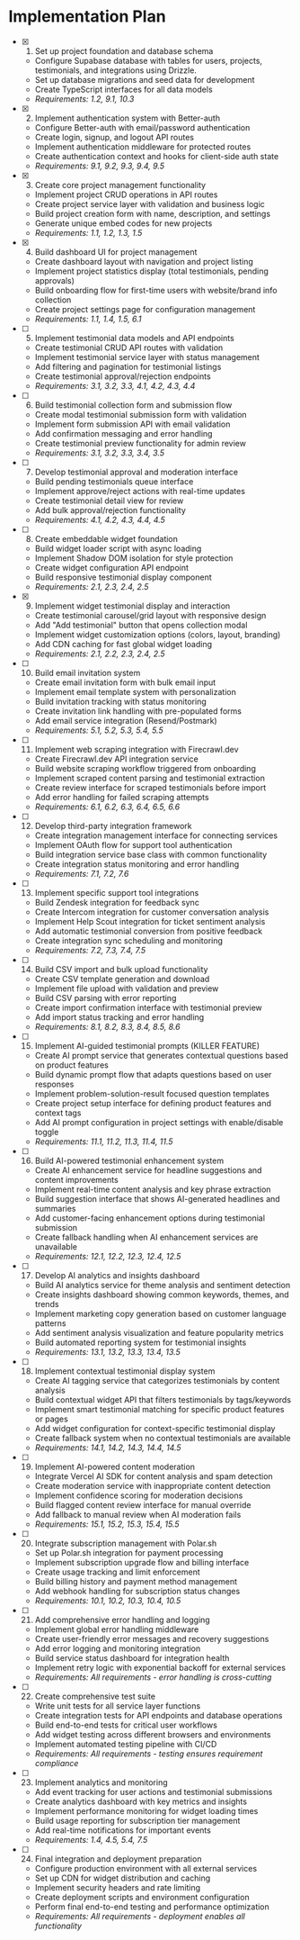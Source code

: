 # Implementation Plan

- [x] 1. Set up project foundation and database schema
  - Configure Supabase database with tables for users, projects, testimonials, and integrations using Drizzle.
  - Set up database migrations and seed data for development
  - Create TypeScript interfaces for all data models
  - _Requirements: 1.2, 9.1, 10.3_

- [x] 2. Implement authentication system with Better-auth
  - Configure Better-auth with email/password authentication
  - Create login, signup, and logout API routes
  - Implement authentication middleware for protected routes
  - Create authentication context and hooks for client-side auth state
  - _Requirements: 9.1, 9.2, 9.3, 9.4, 9.5_

- [x] 3. Create core project management functionality
  - Implement project CRUD operations in API routes
  - Create project service layer with validation and business logic
  - Build project creation form with name, description, and settings
  - Generate unique embed codes for new projects
  - _Requirements: 1.1, 1.2, 1.3, 1.5_

- [x] 4. Build dashboard UI for project management
  - Create dashboard layout with navigation and project listing
  - Implement project statistics display (total testimonials, pending approvals)
  - Build onboarding flow for first-time users with website/brand info collection
  - Create project settings page for configuration management
  - _Requirements: 1.1, 1.4, 1.5, 6.1_

- [ ] 5. Implement testimonial data models and API endpoints
  - Create testimonial CRUD API routes with validation
  - Implement testimonial service layer with status management
  - Add filtering and pagination for testimonial listings
  - Create testimonial approval/rejection endpoints
  - _Requirements: 3.1, 3.2, 3.3, 4.1, 4.2, 4.3, 4.4_

- [ ] 6. Build testimonial collection form and submission flow
  - Create modal testimonial submission form with validation
  - Implement form submission API with email validation
  - Add confirmation messaging and error handling
  - Create testimonial preview functionality for admin review
  - _Requirements: 3.1, 3.2, 3.3, 3.4, 3.5_

- [ ] 7. Develop testimonial approval and moderation interface
  - Build pending testimonials queue interface
  - Implement approve/reject actions with real-time updates
  - Create testimonial detail view for review
  - Add bulk approval/rejection functionality
  - _Requirements: 4.1, 4.2, 4.3, 4.4, 4.5_

- [ ] 8. Create embeddable widget foundation
  - Build widget loader script with async loading
  - Implement Shadow DOM isolation for style protection
  - Create widget configuration API endpoint
  - Build responsive testimonial display component
  - _Requirements: 2.1, 2.3, 2.4, 2.5_

- [x] 9. Implement widget testimonial display and interaction
  - Create testimonial carousel/grid layout with responsive design
  - Add "Add testimonial" button that opens collection modal
  - Implement widget customization options (colors, layout, branding)
  - Add CDN caching for fast global widget loading
  - _Requirements: 2.1, 2.2, 2.3, 2.4, 2.5_

- [ ] 10. Build email invitation system
  - Create email invitation form with bulk email input
  - Implement email template system with personalization
  - Build invitation tracking with status monitoring
  - Create invitation link handling with pre-populated forms
  - Add email service integration (Resend/Postmark)
  - _Requirements: 5.1, 5.2, 5.3, 5.4, 5.5_

- [ ] 11. Implement web scraping integration with Firecrawl.dev
  - Create Firecrawl.dev API integration service
  - Build website scraping workflow triggered from onboarding
  - Implement scraped content parsing and testimonial extraction
  - Create review interface for scraped testimonials before import
  - Add error handling for failed scraping attempts
  - _Requirements: 6.1, 6.2, 6.3, 6.4, 6.5, 6.6_

- [ ] 12. Develop third-party integration framework
  - Create integration management interface for connecting services
  - Implement OAuth flow for support tool authentication
  - Build integration service base class with common functionality
  - Create integration status monitoring and error handling
  - _Requirements: 7.1, 7.2, 7.6_

- [ ] 13. Implement specific support tool integrations
  - Build Zendesk integration for feedback sync
  - Create Intercom integration for customer conversation analysis
  - Implement Help Scout integration for ticket sentiment analysis
  - Add automatic testimonial conversion from positive feedback
  - Create integration sync scheduling and monitoring
  - _Requirements: 7.2, 7.3, 7.4, 7.5_

- [ ] 14. Build CSV import and bulk upload functionality
  - Create CSV template generation and download
  - Implement file upload with validation and preview
  - Build CSV parsing with error reporting
  - Create import confirmation interface with testimonial preview
  - Add import status tracking and error handling
  - _Requirements: 8.1, 8.2, 8.3, 8.4, 8.5, 8.6_

- [ ] 15. Implement AI-guided testimonial prompts (KILLER FEATURE)
  - Create AI prompt service that generates contextual questions based on product features
  - Build dynamic prompt flow that adapts questions based on user responses
  - Implement problem-solution-result focused question templates
  - Create project setup interface for defining product features and context tags
  - Add AI prompt configuration in project settings with enable/disable toggle
  - _Requirements: 11.1, 11.2, 11.3, 11.4, 11.5_

- [ ] 16. Build AI-powered testimonial enhancement system
  - Create AI enhancement service for headline suggestions and content improvements
  - Implement real-time content analysis and key phrase extraction
  - Build suggestion interface that shows AI-generated headlines and summaries
  - Add customer-facing enhancement options during testimonial submission
  - Create fallback handling when AI enhancement services are unavailable
  - _Requirements: 12.1, 12.2, 12.3, 12.4, 12.5_

- [ ] 17. Develop AI analytics and insights dashboard
  - Build AI analytics service for theme analysis and sentiment detection
  - Create insights dashboard showing common keywords, themes, and trends
  - Implement marketing copy generation based on customer language patterns
  - Add sentiment analysis visualization and feature popularity metrics
  - Build automated reporting system for testimonial insights
  - _Requirements: 13.1, 13.2, 13.3, 13.4, 13.5_

- [ ] 18. Implement contextual testimonial display system
  - Create AI tagging service that categorizes testimonials by content analysis
  - Build contextual widget API that filters testimonials by tags/keywords
  - Implement smart testimonial matching for specific product features or pages
  - Add widget configuration for context-specific testimonial display
  - Create fallback system when no contextual testimonials are available
  - _Requirements: 14.1, 14.2, 14.3, 14.4, 14.5_

- [ ] 19. Implement AI-powered content moderation
  - Integrate Vercel AI SDK for content analysis and spam detection
  - Create moderation service with inappropriate content detection
  - Implement confidence scoring for moderation decisions
  - Build flagged content review interface for manual override
  - Add fallback to manual review when AI moderation fails
  - _Requirements: 15.1, 15.2, 15.3, 15.4, 15.5_

- [ ] 20. Integrate subscription management with Polar.sh
  - Set up Polar.sh integration for payment processing
  - Implement subscription upgrade flow and billing interface
  - Create usage tracking and limit enforcement
  - Build billing history and payment method management
  - Add webhook handling for subscription status changes
  - _Requirements: 10.1, 10.2, 10.3, 10.4, 10.5_

- [ ] 21. Add comprehensive error handling and logging
  - Implement global error handling middleware
  - Create user-friendly error messages and recovery suggestions
  - Add error logging and monitoring integration
  - Build service status dashboard for integration health
  - Implement retry logic with exponential backoff for external services
  - _Requirements: All requirements - error handling is cross-cutting_

- [ ] 22. Create comprehensive test suite
  - Write unit tests for all service layer functions
  - Create integration tests for API endpoints and database operations
  - Build end-to-end tests for critical user workflows
  - Add widget testing across different browsers and environments
  - Implement automated testing pipeline with CI/CD
  - _Requirements: All requirements - testing ensures requirement compliance_

- [ ] 23. Implement analytics and monitoring
  - Add event tracking for user actions and testimonial submissions
  - Create analytics dashboard with key metrics and insights
  - Implement performance monitoring for widget loading times
  - Build usage reporting for subscription tier management
  - Add real-time notifications for important events
  - _Requirements: 1.4, 4.5, 5.4, 7.5_

- [ ] 24. Final integration and deployment preparation
  - Configure production environment with all external services
  - Set up CDN for widget distribution and caching
  - Implement security headers and rate limiting
  - Create deployment scripts and environment configuration
  - Perform final end-to-end testing and performance optimization
  - _Requirements: All requirements - deployment enables all functionality_